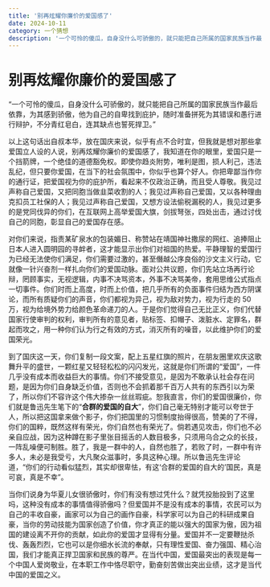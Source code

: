 ```yaml
---
title: '别再炫耀你廉价的爱国感了'
date: 2024-10-11
category: 一个猜想
description: '一个可怜的傻瓜，自身没什么可骄傲的，就只能把自己所属的国家民族当作最后依靠，为其感到骄傲，他为自己的自卑找到庇护，随时准备拼死为其错误和愚行进行辩护，不分青红皂白，连其缺点也誓死捍卫'
---
```


# 别再炫耀你廉价的爱国感了

“一个可怜的傻瓜，自身没什么可骄傲的，就只能把自己所属的国家民族当作最后依靠，为其感到骄傲，他为自己的自卑找到庇护，随时准备拼死为其错误和愚行进行辩护，不分青红皂白，连其缺点也誓死捍卫。”

以上这句话出自叔本华，放在国庆来说，似乎有点不合时宜，但我就是想对那些拿爱国立人设的人说，别再炫耀你廉价的爱国感了，我知道在你的眼里，爱国只是一个挡箭牌，一个绝佳的道德豁免权。即使你趋炎附势，唯利是图，损人利己，违法乱纪，但只要你爱国，在当下的社会氛围中，你似乎也算个好人。你把卑鄙当作你的通行证，把爱国视为你的庇护所，看起来不仅政治正确，而且受人尊敬。我见过声称自己爱国，又把同胞当做韭菜收割的人；我见过声称自己爱国，又以各种理由克扣员工社保的人；我见过声称自己爱国，又想方设法偷税漏税的人，我见过更多的是党同伐异的你们，在互联网上高举爱国大旗，剑拔弩张，四处出击，通过讨伐自己的同胞，彰显自己的爱国存在感。

对你们来说，指责某矿泉水的包装媚日、称赞站在靖国神社撒尿的网红、追捧阻止日本人进入圆明园的寻衅者，这才能显示出你们对祖国的热爱。平静理智的爱国行为已经无法使你们满足，你们需要过激的，甚至僭越公序良俗的沙文主义行动，它就像一针兴奋剂一样扎向你们的爱国动脉。面对公共议题，你们先站立场再行论辩，罔顾事实，无视逻辑，内事不决骂资本，外事不决骂美帝，套用思维公式指点一切事件。你们时而上高度，时而上价值，把几乎所有的负面事件归结为西方阴谋论，而所有质疑你们的声音，你们都视为异己，视为敌对势力，视为行走的 50 万，视为给境外势力给颜色革命递刀的人。于是你们觉得自己无比正义，你们代替国家行使审判的权利，审判所有的意见者，贴标签、扣帽子、泼脏水、定罪名，群起而攻之，用一种你们认为行之有效的方式，消灭所有的噪音，以此维护你们的爱国荣光。

到了国庆这一天，你们复制一段文案，配上五星红旗的照片，在朋友圈里欢庆这歌舞升平的盛世，一颗红星又轻轻松松的闪闪发光，这就是你们所谓的“爱国”，一件几乎没有成本而收益巨大的事情。你们不接受意见，是因为不敢承认社会存在问题，是因为你们自身缺乏价值，否则也不会抓着那千百万人共有的东西引以为荣了，所以你们不容许这个伟大掺杂一丝丝瑕疵。恕我直言，你们的爱国很廉价，你们就是鲁迅先生笔下的“**合群的爱国的自大**”，你们自己毫无特别才能可以夸世于人，所以把这国拿来做个影子，你们把国里的习惯制度抬得很高，赞美的了不得，你们的国粹，既然这样有荣光，你们自然也有荣光了。倘若遇见攻击，你们也不必亲自应战，因为这种蹲在影子里张目摇舌的人数目极多，只须用乌合之众的长技，一阵乱噪便可制胜。胜了，我是一群中的人，自然也胜了，若败了时，一群中有许多人，未必是我受亏，大凡聚众滋事时，多具这种心理。所以鲁迅先生评论道，“你们的行动看似猛烈，其实却很卑怯，有这‘合群的爱国的自大的’国民，真是可哀，真是不幸”。

当你们说身为华夏儿女很骄傲时，你们有没有想过凭什么？就凭投胎投到了这里吗，这种没有成本的事情值得骄傲吗？但爱国并不是没有成本的事情，农民可以为自己的丰收自豪，画家可以为自己的画作自豪，科学家可以为自己的科研成果自豪，当你的劳动技能为国家创造了价值，你才真正的能以强大的国家为傲，因为祖国的建设离不开你的贡献，如此你的爱国才显得有分量。爱国并不一定要鞭挞杀伐、轰轰烈烈，它也可以是你细水长流的奉献，只有理性爱国、奋力强国、精心治国，我们才能真正捍卫国家和民族的尊严。在当代中国，爱国最突出的表现是每一个中国人爱岗敬业，在本职工作中恪尽职守，勤奋刻苦做出突出业绩，这才是当代中国的爱国之义。

<Comment />